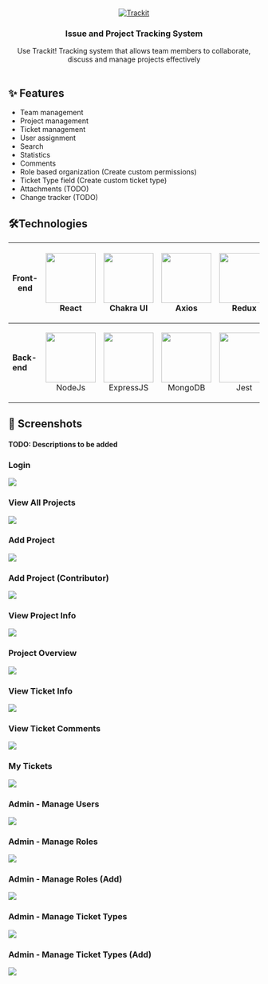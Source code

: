 <!-- INTRO SECTION -->
<br />
<p align="center">
  <a href="https://entertainmentmovie.netlify.app/">
    <img src="client/src/assests/Trackit_Background.png" alt="Trackit">
  </a>

  <h3 align="center">Issue and Project Tracking System</h3>

  <p align="center">
    Use Trackit! Tracking system that allows team members to collaborate, discuss and manage projects effectively 
    <br />
    <br />
  </p>
</p>

<!-- FEATURE SECTION -->

## ✨ Features

- Team management
- Project management
- Ticket management
- User assignment
- Search
- Statistics
- Comments
- Role based organization (Create custom permissions)
- Ticket Type field (Create custom ticket type)
- Attachments (TODO)
- Change tracker (TODO)

<!-- TECHNOLOGY SECTION -->

## 🛠️Technologies

| **Front-end** | <p align="center"><img src="https://www.svgrepo.com/show/303500/react-1-logo.svg" width="100" height="100" /><br/> React</p>                                                                                        | <p align="center"><img src="https://avatars.githubusercontent.com/u/54212428?s=200&v=4" width="100" height="100" /><br/>Chakra UI</p>                                                                | <p align="center"><img src="https://axios-http.com/assets/logo.svg" width="100" height="100" /><br/>Axios</p>                                                          | <p align="center"><img src="https://raw.githubusercontent.com/reduxjs/redux/master/logo/logo.png" width="100" height="100" /><br/>Redux</p>      |
| ------------- | ------------------------------------------------------------------------------------------------------------------------------------------------------------------------------------------------------------------- | ---------------------------------------------------------------------------------------------------------------------------------------------------------------------------------------------------- | ---------------------------------------------------------------------------------------------------------------------------------------------------------------------- | ------------------------------------------------------------------------------------------------------------------------------------------------ |
| **Back-end**  | <p align="center"><img src="https://images.g2crowd.com/uploads/product/image/large_detail/large_detail_f0b606abb6d19089febc9faeeba5bc05/nodejs-development-services.png" width="100" height="100" /><br/>NodeJs</p> | <p align="center"><img src="https://w7.pngwing.com/pngs/925/447/png-transparent-express-js-node-js-javascript-mongodb-node-js-text-trademark-logo.png" width="100" height="100" /><br/>ExpressJS</p> | <p align="center"><img src="https://cdn.icon-icons.com/icons2/2415/PNG/512/mongodb_original_wordmark_logo_icon_146425.png" width="100" height="100" /><br/>MongoDB</p> | <p align="center"><img src="https://cdn.freebiesupply.com/logos/large/2x/jest-logo-png-transparent.png" width="100" height="100" /><br/>Jest</p> |

## 📸 Screenshots

#### TODO: Descriptions to be added

<div>
  <h3>Login</h3>
  <img src="./screenshots/login.png"/>
</div>

<div>
  <h3>View All Projects</h3>
  <img src="./screenshots/all_projects.png"/>
</div>

<div>
  <h3>Add Project</h3>
  <img src="./screenshots/add_project.png"/>
</div>

<div>
  <h3>Add Project (Contributor)</h3>
  <img src="./screenshots/add_project_contributors.png"/>
</div>

<div>
  <h3>View Project Info</h3>
  <img src="./screenshots/view_project.png"/>
</div>

<div>
  <h3>Project Overview</h3>
  <img src="./screenshots/project_overview.png"/>
</div>

<div>
  <h3>View Ticket Info</h3>
  <img src="./screenshots/view_ticket.png"/>
</div>

<div>
  <h3>View Ticket Comments</h3>
  <img src="./screenshots/ticket_comments.png"/>
</div>

<div>
  <h3>My Tickets</h3>
  <img src="./screenshots/my_tickets.png"/>
</div>

<div>
  <h3>Admin - Manage Users</h3>
  <img src="./screenshots/admin_manage_users.png"/>
</div>

<div>
  <h3>Admin - Manage Roles</h3>
  <img src="./screenshots/admin_manage_roles.png"/>
</div>

<div>
  <h3>Admin - Manage Roles (Add)</h3>
  <img src="./screenshots/admin_create_role.png"/>
</div>

<div>
  <h3>Admin - Manage Ticket Types</h3>
  <img src="./screenshots/admin_manage_ticket_types.png"/>
</div>

<div>
  <h3>Admin - Manage Ticket Types (Add)</h3>
  <img src="./screenshots/admin_create_ticket_types.png"/>
</div>
